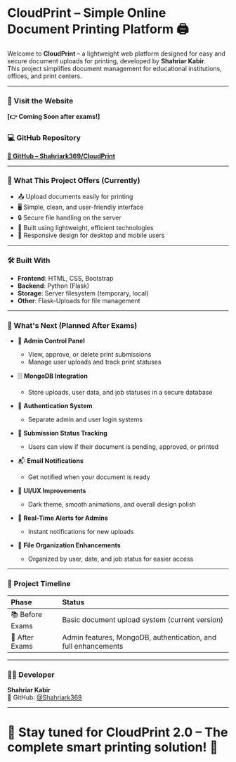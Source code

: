 # CloudPrint – Simple Online Document Printing Platform 🖨️

Welcome to **CloudPrint** – a lightweight web platform designed for easy and secure document uploads for printing, developed by **Shahriar Kabir**.  
This project simplifies document management for educational institutions, offices, and print centers.

---

### 🔗 Visit the Website  
**[👉 Coming Soon after exams!]**

### 💻 GitHub Repository  
**[📂 GitHub – Shahriark369/CloudPrint](https://github.com/Shahriark369/CloudPrint)**

---

### 🌟 What This Project Offers (Currently)

- 📤 Upload documents easily for printing  
- 🖥️ Simple, clean, and user-friendly interface  
- 🔒 Secure file handling on the server  
- 🚀 Built using lightweight, efficient technologies  
- 📱 Responsive design for desktop and mobile users  

---

### 🛠️ Built With

- **Frontend**: HTML, CSS, Bootstrap  
- **Backend**: Python (Flask)  
- **Storage**: Server filesystem (temporary, local)  
- **Other**: Flask-Uploads for file management

---

### 🧩 What's Next (Planned After Exams)

- 🔑 **Admin Control Panel**  
  - View, approve, or delete print submissions  
  - Manage user uploads and track print statuses
  
- 🗄️ **MongoDB Integration**  
  - Store uploads, user data, and job statuses in a secure database

- 🔐 **Authentication System**  
  - Separate admin and user login systems
  
- 📑 **Submission Status Tracking**  
  - Users can view if their document is pending, approved, or printed
  
- 📬 **Email Notifications**  
  - Get notified when your document is ready

- 🎨 **UI/UX Improvements**  
  - Dark theme, smooth animations, and overall design polish

- 🔔 **Real-Time Alerts for Admins**  
  - Instant notifications for new uploads

- 📂 **File Organization Enhancements**  
  - Organized by user, date, and job status for easier access

---

### 📅 Project Timeline

| Phase | Status |
|:-----|:-------|
| 📚 Before Exams | Basic document upload system (current version) |
| 🎯 After Exams | Admin features, MongoDB, authentication, and full enhancements |

---

### 👨‍💻 Developer

**Shahriar Kabir**  
🔗 GitHub: [@Shahriark369](https://github.com/Shahriark369)

---

# 🌟 Stay tuned for CloudPrint 2.0 – The complete smart printing solution! 🌟
